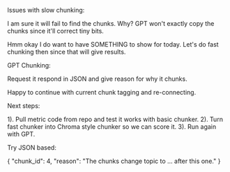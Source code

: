 Issues with slow chunking:

I am sure it will fail to find the chunks. Why? GPT won't exactly copy the chunks since it'll correct tiny bits. 


Hmm okay I do want to have SOMETHING to show for today. Let's do fast chunking then since that will give results. 

GPT Chunking:

Request it respond in JSON and give reason for why it chunks. 

Happy to continue with current chunk tagging and re-connecting.

Next steps:

1). Pull metric code from repo and test it works with basic chunker. 
2). Turn fast chunker into Chroma style chunker so we can score it. 
3). Run again with GPT.

Try JSON based:

{
    "chunk_id": 4,
    "reason": "The chunks change topic to ... after this one." 
}